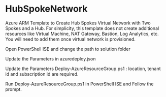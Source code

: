 # HubSpokeNetwork
Azure ARM Template to Create Hub Spokes Virtual Network with Two Spokes and a Hub. For simplicity, this template does not create additional resources like Virtual Machine, NAT Gateway, Bastion, Log Analytics, etc. You will need to add them once virtual network is provisioned.

Open PowerShell ISE and change the path to solution folder

Update the Parameters in azuredeploy.json

Update the Parameters Deploy-AzureResourceGroup.ps1 : location, tenant id and subscription id are required.

Run Deploy-AzureResourceGroup.ps1 in PowerShell ISE and Follow the prompt.

